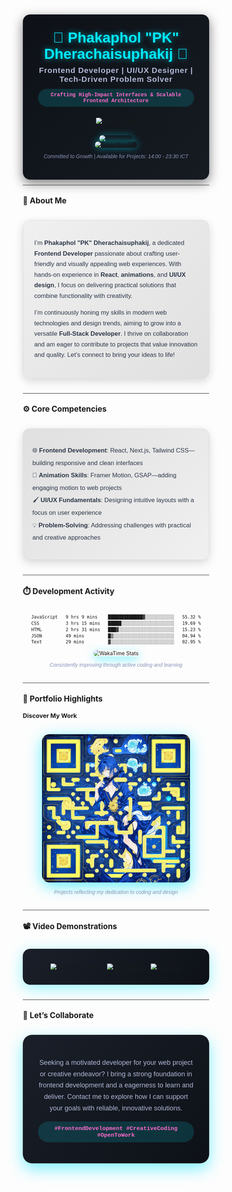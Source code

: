 <div align="center" style="background: linear-gradient(135deg, #0d1117 0%, #161b22 100%); padding: 40px; border-radius: 20px; box-shadow: 0 10px 30px rgba(0, 0, 0, 0.5); border: 1px solid rgba(255, 255, 255, 0.1);">
  <h1 style="font-family: 'Poppins', sans-serif; font-size: 2.8em; color: #00eaff; text-shadow: 0 0 15px rgba(0, 234, 255, 0.6); margin: 0;">
    👑 <b>Phakaphol "PK" Dherachaisuphakij</b> 👑
  </h1>
   <h3 style="font-family: 'Poppins', sans-serif; font-size: 1.5em; color: #b0b8d6; margin: 10px 0; letter-spacing: 1px;">
    Frontend Developer | UI/UX Designer | Tech-Driven Problem Solver
  </h3>
  <p style="background: rgba(0, 234, 255, 0.15); padding: 8px 20px; border-radius: 25px; color: #ff6bcb; font-family: 'Courier New', monospace; font-weight: bold; font-size: 1em;">
    Crafting High-Impact Interfaces & Scalable Frontend Architecture
  </p>
  <div style="margin: 30px 0;">
    <img src="https://git-hub-streak-stats.vercel.app?user=GodzK&theme=elegant&hide_border=true&locale=th&date_format=j%20M%5B%20Y%5D&card_width=509" alt="GitHub Streak" />
  </div>
  <div style="margin-top: 25px;">
    <img src="https://skillicons.dev/icons?i=js,ts,nodejs,python,java,vite,react,nextjs,nuxtjs,tailwind,mui,mysql" alt="Tech Stack" style="border-radius: 10px; box-shadow: 0 0 20px rgba(0, 234, 255, 0.4);" />
  </div>
  <img src="./cyber-penguin.gif" width="300" alt="Cyber Penguin" style="border-radius: 15px; box-shadow: 0 0 20px rgba(0, 234, 255, 0.5);" />
  <p style="font-style: italic; color: #8b95b8; font-family: 'Poppins', sans-serif; font-size: 1em; margin-top: 15px;">
    <i>Committed to Growth | Available for Projects: 14:00 - 23:30 ICT</i>
  </p>
</div>

---

## 🌟 <b>About Me</b>
<div style="background: linear-gradient(135deg, #f0f0f0 0%, #e0e0e0 100%); padding: 30px; border-radius: 20px; box-shadow: 0 8px 25px rgba(0, 0, 0, 0.15); margin: 40px 0; border: 1px solid rgba(0, 0, 0, 0.05);">
  <p style="font-family: 'Poppins', sans-serif; font-size: 1.2em; color: #2d3748; line-height: 1.7;">
    I’m <b>Phakaphol "PK" Dherachaisuphakij</b>, a dedicated <b>Frontend Developer</b> passionate about crafting user-friendly and visually appealing web experiences. With hands-on experience in <b>React</b>, <b>animations</b>, and <b>UI/UX design</b>, I focus on delivering practical solutions that combine functionality with creativity.
  </p>
  <p style="font-family: 'Poppins', sans-serif; font-size: 1.2em; color: #2d3748; line-height: 1.7;">
    I’m continuously honing my skills in modern web technologies and design trends, aiming to grow into a versatile <b>Full-Stack Developer</b>. I thrive on collaboration and am eager to contribute to projects that value innovation and quality. Let’s connect to bring your ideas to life!
  </p>
</div>

---

## ⚙️ <b>Core Competencies</b>
<div style="background: linear-gradient(135deg, #e0e0e0 0%, #f0f0f0 100%); padding: 25px; border-radius: 20px; box-shadow: 0 8px 25px rgba(0, 0, 0, 0.15); margin: 40px 0; border: 1px solid rgba(0, 0, 0, 0.05);">
  <ul style="list-style-type: none; padding: 0; font-family: 'Poppins', sans-serif; font-size: 1.2em; color: #2d3748; line-height: 2;">
    <li>🌐 <b>Frontend Development</b>: React, Next.js, Tailwind CSS—building responsive and clean interfaces</li>
    <li>🎨 <b>Animation Skills</b>: Framer Motion, GSAP—adding engaging motion to web projects</li>
    <li>🖌️ <b>UI/UX Fundamentals</b>: Designing intuitive layouts with a focus on user experience</li>
    <li>💡 <b>Problem-Solving</b>: Addressing challenges with practical and creative approaches</li>
  </ul>
</div>

---

## ⏱️ <b>Development Activity</b>
<div align="center" style="margin: 40px 0;">
<!--START_SECTION:waka-->

```txt
JavaScript   9 hrs 9 mins    █████████████▓░░░░░░░░░░░   55.32 %
CSS          3 hrs 15 mins   █████░░░░░░░░░░░░░░░░░░░░   19.69 %
HTML         2 hrs 31 mins   ███▓░░░░░░░░░░░░░░░░░░░░░   15.23 %
JSON         49 mins         █▒░░░░░░░░░░░░░░░░░░░░░░░   04.94 %
Text         29 mins         ▓░░░░░░░░░░░░░░░░░░░░░░░░   02.95 %
```

<!--END_SECTION:waka-->
  <img src="https://github-readme-stats.vercel.app/api/wakatime?username=GodzK&theme=radical&layout=compact&hide_border=true&bg_color=0d1117&title_color=00eaff&text_color=b0b8d6&icon_color=ff6bcb" alt="WakaTime Stats" style="border-radius: 20px; box-shadow: 0 8px 25px rgba(0, 234, 255, 0.5);" />
  <p style="font-family: 'Poppins', sans-serif; font-style: italic; color: #8b95b8; margin-top: 15px;">
    <i>Consistently improving through active coding and learning</i>
  </p>
</div>

---

## 🏅 <b>Portfolio Highlights</b>
### <b>Discover My Work</b>
<div align="center" style="margin: 40px 0;">
  <img src="./portfolio.png" alt="Portfolio Snapshot" width="400" style="border-radius: 20px; box-shadow: 0 10px 40px rgba(0, 234, 255, 0.6);" />
  <p style="font-family: 'Poppins', sans-serif; font-style: italic; color: #8b95b8; margin-top: 15px;">
    <i>Projects reflecting my dedication to coding and design</i>
  </p>
</div>

---

## 📽️ <b>Video Demonstrations</b>
<div align="center" style="background: linear-gradient(135deg, #1a1f29 0%, #0d1117 100%); padding: 30px; border-radius: 20px; box-shadow: 0 10px 40px rgba(0, 234, 255, 0.4); margin: 40px 0;">
  <a href="https://www.youtube.com/watch?v=cSUpTJ-clrs&t=8s">
    <img src="https://ytcards.demolab.com/?id=cSUpTJ-clrs&t=3s&title=PyroGuard+Demo&lang=en&background_color=%231a1f29&title_color=%2300eaff&stats_color=%23b0b8d6&max_title_lines=1&width=250&border_radius=15" alt="PyroGuard Demo" style="margin: 10px;" />
  </a>
  <a href="https://www.youtube.com/watch?v=ML5piOfz_ao">
    <img src="https://ytcards.demolab.com/?id=ML5piOfz_ao&t=3s&title=3D+Portfolio+Walkthrough&lang=en&background_color=%231a1f29&title_color=%2300eaff&stats_color=%23b0b8d6&max_title_lines=1&width=250&border_radius=15" alt="3D Portfolio" style="margin: 10px;" />
  </a>
  <a href="https://www.youtube.com/watch?v=xr7nUM3XsXg">
    <img src="https://ytcards.demolab.com/?id=xr7nUM3XsXg&t=3s&title=Tech+Journey+Intro&lang=en&background_color=%231a1f29&title_color=%2300eaff&stats_color=%23b0b8d6&max_title_lines=1&width=250&border_radius=15" alt="Tech Intro" style="margin: 10px;" />
  </a>
</div>

---

## 🤝 <b>Let’s Collaborate</b>
<div align="center" style="background: linear-gradient(135deg, #1a1f29 0%, #0d1117 100%); padding: 40px; border-radius: 25px; box-shadow: 0 15px 40px rgba(0, 234, 255, 0.5); margin: 40px 0; border: 1px solid rgba(255, 255, 255, 0.1);">
  <p style="font-family: 'Poppins', sans-serif; font-size: 1.3em; color: #b0b8d6; line-height: 1.7;">
    Seeking a motivated developer for your web project or creative endeavor? I bring a strong foundation in frontend development and a eagerness to learn and deliver. Contact me to explore how I can support your goals with reliable, innovative solutions.
  </p>
  <p style="background: rgba(0, 234, 255, 0.15); padding: 10px 25px; border-radius: 30px; color: #ff6bcb; font-family: 'Courier New', monospace; font-weight: bold; font-size: 1.1em; margin-top: 20px;">
    #FrontendDevelopment #CreativeCoding #OpenToWork
  </p>
</div>
